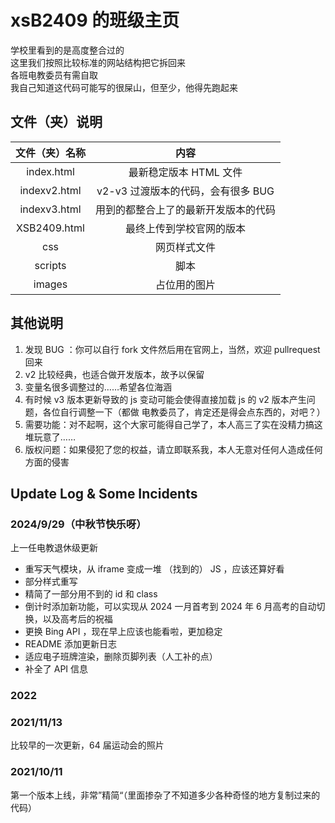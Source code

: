 # xsB2409 的班级主页

学校里看到的是高度整合过的  
这里我们按照比较标准的网站结构把它拆回来  
各班电教委员有需自取  
我自己知道这代码可能写的很屎山，但至少，他得先跑起来

## 文件（夹）说明

| 文件（夹）名称 |                 内容                 |
| :------------: | :----------------------------------: |
|   index.html   |        最新稳定版本 HTML 文件        |
|  indexv2.html  |  v2-v3 过渡版本的代码，会有很多 BUG  |
|  indexv3.html  | 用到的都整合上了的最新开发版本的代码 |
|  XSB2409.html  |       最终上传到学校官网的版本       |
|      css       |             网页样式文件             |
|    scripts     |                 脚本                 |
|     images     |             占位用的图片             |

## 其他说明

1. 发现 BUG ：你可以自行 fork 文件然后用在官网上，当然，欢迎 pullrequest 回来
2. v2 比较经典，也适合做开发版本，故予以保留
3. 变量名很多调整过的……希望各位海涵
4. 有时候 v3 版本更新导致的 js 变动可能会使得直接加载 js 的 v2 版本产生问题，各位自行调整一下（都做
   电教委员了，肯定还是得会点东西的，对吧？）
5. 需要功能：对不起啊，这个大家可能得自己学了，本人高三了实在没精力搞这堆玩意了……
6. 版权问题：如果侵犯了您的权益，请立即联系我，本人无意对任何人造成任何方面的侵害

## Update Log & Some Incidents

### 2024/9/29（中秋节快乐呀）

上一任电教退休级更新

- 重写天气模块，从 iframe 变成一堆 （找到的） JS ，应该还算好看
- 部分样式重写
- 精简了一部分用不到的 id 和 class
- 倒计时添加新功能，可以实现从 2024 一月首考到 2024 年 6 月高考的自动切换，以及高考后的祝福
- 更换 Bing API ，现在早上应该也能看啦，更加稳定
- README 添加更新日志
- 适应电子班牌渲染，删除页脚列表（人工补的点）
- 补全了 API 信息

### 2022

### 2021/11/13

比较早的一次更新，64 届运动会的照片

### 2021/10/11

第一个版本上线，非常”精简“（里面掺杂了不知道多少各种奇怪的地方复制过来的代码）
